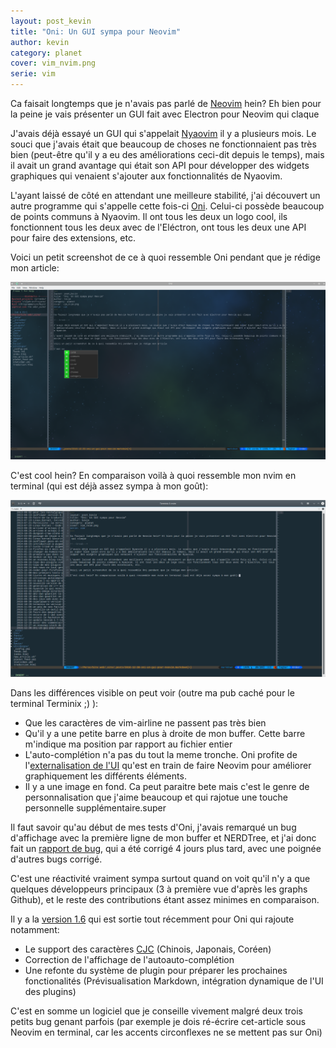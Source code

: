 ```yaml
---
layout: post_kevin
title: "Oni: Un GUI sympa pour Neovim"
author: kevin
category: planet
cover: vim_nvim.png
serie: vim
---
```


Ca faisait longtemps que je n'avais pas parlé de [Neovim](https://neovim.io/) hein? Eh bien pour la peine je vais présenter un GUI fait avec Electron pour Neovim qui claque

<!--break-->

J'avais déjà essayé un GUI qui s'appelait [Nyaovim](https://github.com/rhysd/NyaoVim) il y a plusieurs mois. Le souci que j'avais était que beaucoup de choses ne fonctionnaient pas très bien (peut-être qu'il y a eu des améliorations ceci-dit depuis le temps), mais il avait un grand avantage qui était son API pour développer des widgets graphiques qui venaient s'ajouter aux fonctionnalités de Nyaovim.

L'ayant laissé de côté en attendant une meilleure stabilité, j'ai découvert un autre programme qui s'appelle cette fois-ci [Oni](https://github.com/extr0py/oni). Celui-ci possède beaucoup de points communs à Nyaovim. Il ont tous les deux un logo cool, ils fonctionnent tous les deux avec de l'Eléctron, ont tous les deux une API pour faire des extensions, etc.

Voici un petit screenshot de ce à quoi ressemble Oni pendant que je rédige mon article:

![Oni](/images/oni.png)

C'est cool hein? En comparaison voilà à quoi ressemble mon nvim en terminal (qui est déjà assez sympa à mon goût):

![Neovim](/images/oni_02.png)

Dans les différences visible on peut voir (outre ma pub caché pour le terminal Terminix ;) ):

* Que les caractères de vim-airline ne passent pas très bien
* Qu'il y a une petite barre en plus à droite de mon buffer. Cette barre m'indique ma position par rapport au fichier entier
* L'auto-complétion n'a pas du tout la meme tronche. Oni profite de l'[externalisation de l'UI](https://github.com/neovim/neovim/pull/5686) qu'est en train de faire Neovim pour améliorer graphiquement les différents éléments.
* Il y a une image en fond. Ca peut paraitre bete mais c'est le genre de personnalisation que j'aime beaucoup et qui rajotue une touche personnelle supplémentaire.super

Il faut savoir qu'au début de mes tests d'Oni, j'avais remarqué un bug d'affichage avec la première ligne de mon buffer et NERDTree, et j'ai donc fait un [rapport de bug](https://github.com/extr0py/oni/issues/106), qui a été corrigé 4 jours plus tard, avec une poignée d'autres bugs corrigé.

C'est une réactivité vraiment sympa surtout quand on voit qu'il n'y a que quelques développeurs principaux (3 à première vue d'après les graphs Github), et le reste des contributions étant assez minimes en comparaison.

Il y a la [version 1.6](https://github.com/extr0py/oni/releases) qui est sortie tout récemment pour Oni qui rajoute notamment:

* Le support des caractères [CJC](https://fr.wikipedia.org/wiki/Chinois,_japonais_et_cor%C3%A9en) (Chinois, Japonais, Coréen)
* Correction de l'affichage de l'autoauto-complétion
* Une refonte du système de plugin pour préparer les prochaines fonctionalités (Prévisualisation Markdown, intégration dynamique de l'UI des plugins)

C'est en somme un logiciel que je conseille vivement malgré deux trois petits bug genant parfois (par exemple je dois ré-écrire cet-article sous Neovim en terminal, car les accents circonflexes ne se mettent pas sur Oni)

